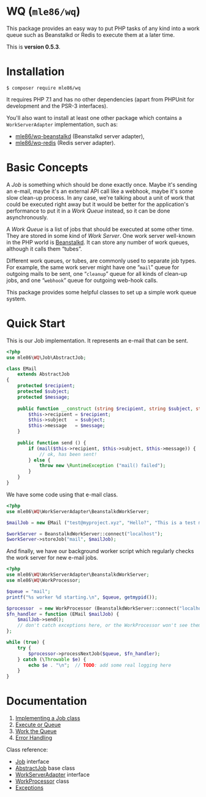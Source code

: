 # WQ  (`mle86/wq`)

This package provides an easy way
to put PHP tasks of any kind
into a work queue
such as Beanstalkd or Redis
to execute them at a later time.

This is
**version 0.5.3**.


# Installation

```
$ composer require mle86/wq
```

It requires PHP 7.1
and has no other dependencies
(apart from PHPUnit for development
 and the PSR-3 interfaces).

You'll also want to install at least one other package
which contains a `WorkServerAdapter` implementation,
such as:

* [mle86/wq-beanstalkd](https://github.com/mle86/php-wq-beanstalkd)
    (Beanstalkd server adapter),
* [mle86/wq-redis](https://github.com/mle86/php-wq-redis)
    (Redis server adapter).


# Basic Concepts

A *Job* is something which should be done exactly once.
Maybe it's sending an e-mail,
maybe it's an external API call like a webhook,
maybe it's some slow clean-up process.
In any case, we're talking about a unit of work
that could be executed right away
but it would be better for the application's performance
to put it in a *Work Queue* instead, so it can be done asynchronously.

A *Work Queue* is a list of jobs that should be executed at some other time.
They are stored in some kind of *Work Server*.
One work server well-known in the PHP world is [Beanstalkd](http://kr.github.io/beanstalkd/).
It can store any number of work queues, although it calls them “tubes”.

Different work queues, or tubes, are commonly used to separate job types.
For example, the same work server might have
one “`mail`” queue for outgoing mails to be sent,
one “`cleanup`” queue for all kinds of clean-up jobs,
and one “`webhook`” queue for outgoing web-hook calls.

This package provides some helpful classes
to set up a simple work queue system.


# Quick Start

This is our Job implementation.
It represents an e-mail that can be sent.

```php
<?php
use mle86\WQ\Job\AbstractJob;

class EMail
    extends AbstractJob
{
    protected $recipient;
    protected $subject;
    protected $message;
    
    public function __construct (string $recipient, string $subject, string $message) {
        $this->recipient = $recipient;
        $this->subject   = $subject;
        $this->message   = $message;
    }
    
    public function send () {
        if (mail($this->recipient, $this->subject, $this->message)) {
            // ok, has been sent!
        } else {
            throw new \RuntimeException ("mail() failed");
        }
    }
}
```


We have some code using that e-mail class.

```php
<?php
use mle86\WQ\WorkServerAdapter\BeanstalkdWorkServer;

$mailJob = new EMail ("test@myproject.xyz", "Hello?", "This is a test mail.");

$workServer = BeanstalkdWorkServer::connect("localhost");
$workServer->storeJob("mail", $mailJob);
```


And finally,
we have our background worker script
which regularly checks the work server
for new e-mail jobs.

```php
<?php
use mle86\WQ\WorkServerAdapter\BeanstalkdWorkServer;
use mle86\WQ\WorkProcessor;

$queue = "mail";
printf("%s worker %d starting.\n", $queue, getmypid());

$processor  = new WorkProcessor (BeanstalkdWorkServer::connect("localhost"));
$fn_handler = function (EMail $mailJob) {
    $mailJob->send();
    // don't catch exceptions here, or the WorkProcessor won't see them.
};

while (true) {
    try {
        $processor->processNextJob($queue, $fn_handler);
    } catch (\Throwable $e) {
        echo $e . "\n";  // TODO: add some real logging here
    }
}
```


# Documentation

1. [Implementing a Job class]
1. [Execute or Queue]
1. [Work the Queue]
1. [Error Handling]

Class reference:

* [Job] interface
* [AbstractJob] base class
* [WorkServerAdapter] interface
* [WorkProcessor] class
* [Exceptions](doc/Ref_Exceptions.md)


[Job]: doc/Ref_Job_interface.md
[AbstractJob]: doc/Ref_AbstractJob_base_class.md
[WorkServerAdapter]: doc/Ref_WorkServerAdapter_interface.md
[WorkProcessor]: doc/Ref_WorkProcessor_class.md

[Implementing a Job class]: doc/Implementing_a_Job_class.md
[Execute or Queue]: Execute_or_Queue.md
[Work the Queue]: doc/Work_the_Queue.md
[Error Handling]: doc/Error_Handling.md

